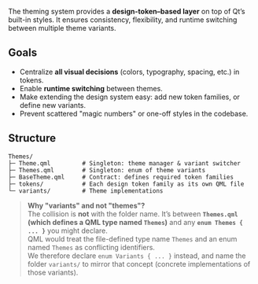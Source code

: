The theming system provides a **design-token–based layer** on top of Qt’s built-in styles. It ensures consistency, flexibility, and runtime switching between multiple theme variants.

## Goals

- Centralize **all visual decisions** (colors, typography, spacing, etc.) in tokens.  
- Enable **runtime switching** between themes.  
- Make extending the design system easy: add new token families, or define new variants.  
- Prevent scattered "magic numbers" or one-off styles in the codebase.

## Structure

```
Themes/
├─ Theme.qml         # Singleton: theme manager & variant switcher
├─ Themes.qml        # Singleton: enum of theme variants
├─ BaseTheme.qml     # Contract: defines required token families
├─ tokens/           # Each design token family as its own QML file
└─ variants/         # Theme implementations
```

> **Why "variants" and not "themes"?**  
> The collision is **not** with the folder name. It’s between **`Themes.qml` (which defines a QML type named `Themes`)** and any **`enum Themes { ... }`** you might declare.  
> QML would treat the file-defined type name `Themes` and an enum named `Themes` as conflicting identifiers.  
> We therefore declare `enum Variants { ... }` instead, and name the folder `variants/` to mirror that concept (concrete implementations of those variants).
